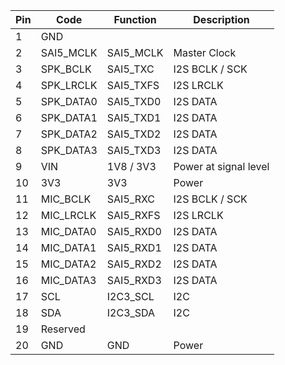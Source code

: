 
| Pin | Code       | Function  | Description                   | 
|-----|------------|-----------|-------------------------------|
|  1  | GND        |           |                               |
|  2  | SAI5_MCLK  | SAI5_MCLK | Master Clock
|  3  |	SPK_BCLK   | SAI5_TXC   | I2S BCLK	/ SCK          |
|  4  | SPK_LRCLK  | SAI5_TXFS  | I2S LRCLK                 | 
|  5  | SPK_DATA0  | SAI5_TXD0  | I2S DATA                  | 
|  6  | SPK_DATA1  | SAI5_TXD1  | I2S DATA                  | 
|  7  | SPK_DATA2  | SAI5_TXD2  | I2S DATA                  | 
|  8  | SPK_DATA3  | SAI5_TXD3  | I2S DATA                  | 
|  9  | VIN        | 1V8 / 3V3  | Power at signal level     |
| 10  | 3V3        | 3V3        | Power         |
| 11  |	MIC_BCLK   | SAI5_RXC   | I2S BCLK	/ SCK           |
| 12  | MIC_LRCLK  | SAI5_RXFS  | I2S LRCLK                 | 
| 13  | MIC_DATA0  | SAI5_RXD0  | I2S DATA                  | 
| 14  | MIC_DATA1  | SAI5_RXD1  | I2S DATA                  | 
| 15  | MIC_DATA2  | SAI5_RXD2  | I2S DATA                  | 
| 16  | MIC_DATA3  | SAI5_RXD3  | I2S DATA                  | 
| 17  | SCL        | I2C3_SCL   | I2C                       |
| 18  | SDA        | I2C3_SDA   | I2C                       |
| 19  | Reserved   |            |               |
| 20  | GND        | GND        | Power         |
